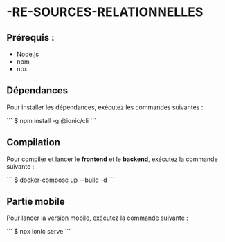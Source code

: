 # -RE-SOURCES-RELATIONNELLES

## Prérequis :

- Node.js
- npm
- npx

## Dépendances

Pour installer les dépendances, exécutez les commandes suivantes :

\```
$ npm install -g @ionic/cli
\```

## Compilation

Pour compiler et lancer le **frontend** et le **backend**, exécutez la commande suivante :

\```
$ docker-compose up --build -d
\```

## Partie mobile

Pour lancer la version mobile, exécutez la commande suivante :

\```
$ npx ionic serve
\```
